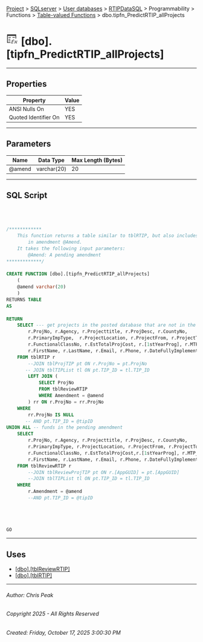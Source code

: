 #### 

[Project](../../../../../../index.md) > [SQLserver](../../../../../index.md) > [User databases](../../../../index.md) > [RTIPDataSQL](../../../index.md) > Programmability > Functions > [Table-valued Functions](Table-valued_Functions.md) > dbo.tipfn_PredictRTIP_allProjects

# ![Table-valued Functions](../../../../../../Images/Function_Table32.png) [dbo].[tipfn_PredictRTIP_allProjects]

---

## <a name="#properties"></a>Properties

| Property | Value |
|---|---|
| ANSI Nulls On | YES |
| Quoted Identifier On | YES |


---

## <a name="#parameters"></a>Parameters

| Name | Data Type | Max Length (Bytes) |
|---|---|---|
| @amend | varchar(20) | 20 |


---

## <a name="#sqlscript"></a>SQL Script

```sql



/************
    This function returns a table similar to tblRTIP, but also includes projects
		in amendment @Amend.
    It takes the following input parameters:
        @Amend: A pending amendment
*************/

CREATE FUNCTION [dbo].[tipfn_PredictRTIP_allProjects]
    (
    @amend varchar(20)
    )
RETURNS TABLE
AS

RETURN
    SELECT --- get projects in the posted database that are not in the amendment
		r.ProjNo, r.Agency, r.Projecttitle, r.ProjDesc, r.CountyNo, 
		r.PrimaryImpType,  r.ProjectLocation, r.ProjectFrom, r.ProjectTo, r.[Length], r.WSDOT_Pin,
		r.FunctionalClassNo, r.EstTotalProjCost, r.[1stYearProg], r.MTP_Status, r.intMTPStatus,
		r.FirstName, r.LastName, r.Email, r.Phone, r.DateFullyImplemented, r.CompletionStatus
    FROM tblRTIP r
        --JOIN tblProjTIP pt ON r.ProjNo = pt.ProjNo
       -- JOIN tblTIPList tl ON pt.TIP_ID = tl.TIP_ID
        LEFT JOIN (
            SELECT ProjNo
            FROM tblReviewRTIP 
            WHERE Amendment = @amend
        ) rr ON r.ProjNo = rr.ProjNo
    WHERE
        rr.ProjNo IS NULL
       -- AND pt.TIP_ID = @tipID    
UNION ALL -- funds in the pending amendment
    SELECT
		r.ProjNo, r.Agency, r.Projecttitle, r.ProjDesc, r.CountyNo, 
		r.PrimaryImpType, r.ProjectLocation, r.ProjectFrom, r.ProjectTo, r.[Length], r.WSDOT_Pin,
		r.FunctionalClassNo, r.EstTotalProjCost,r.[1stYearProg], r.MTP_Status, r.intMTPStatus,
		r.FirstName, r.LastName, r.Email, r.Phone, r.DateFullyImplemented, r.CompletionStatus
    FROM tblReviewRTIP r
        --JOIN tblReviewProjTIP pt ON r.[AppGUID] = pt.[AppGUID]
        --JOIN tblTIPList tl ON pt.TIP_ID = tl.TIP_ID
    WHERE
        r.Amendment = @amend
        --AND pt.TIP_ID = @tipID




GO

```


---

## <a name="#uses"></a>Uses

* [[dbo].[tblReviewRTIP]](../../../Tables/dbo_tblReviewRTIP.md)
* [[dbo].[tblRTIP]](../../../Tables/dbo_tblRTIP.md)


---

###### Author:  Chris Peak

###### Copyright 2025 - All Rights Reserved

###### Created: Friday, October 17, 2025 3:00:30 PM

